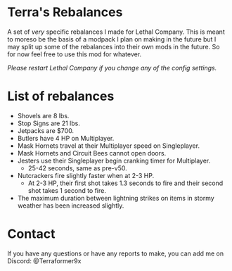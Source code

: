 # Terra's Rebalances
A set of *very* specific rebalances I made for Lethal Company. This is meant to moreso be the basis of a modpack I plan on making in the future but I may split up some of the rebalances into their own mods in the future. So for now feel free to use this mod for whatever.

*Please restart Lethal Company if you change any of the config settings.*

# List of rebalances
- Shovels are 8 lbs.
- Stop Signs are 21 lbs.
- Jetpacks are $700.
- Butlers have 4 HP on Multiplayer.
- Mask Hornets travel at their Multiplayer speed on Singleplayer.
- Mask Hornets and Circuit Bees cannot open doors.
- Jesters use their Singleplayer begin cranking timer for Multiplayer.
	- 25-42 seconds, same as pre-v50.
- Nutcrackers fire slightly faster when at 2-3 HP.
	- At 2-3 HP, their first shot takes 1.3 seconds to fire and their second shot takes 1 second to fire.
- The maximum duration between lightning strikes on items in stormy weather has been increased slightly.

# Contact
If you have any questions or have any reports to make, you can add me on Discord: @Terraformer9x